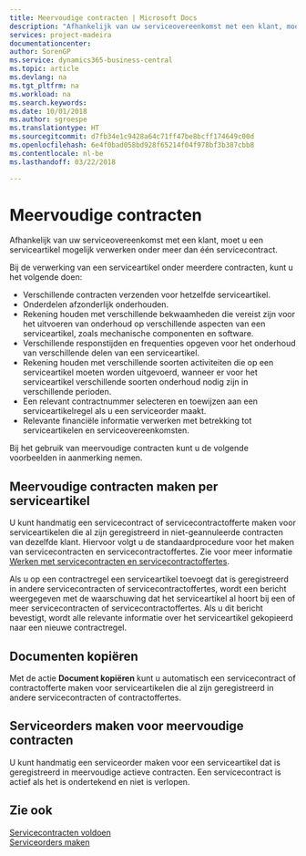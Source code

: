 ```yaml
---
title: Meervoudige contracten | Microsoft Docs
description: "Afhankelijk van uw serviceovereenkomst met een klant, moet u een serviceartikel mogelijk verwerken onder meer dan één servicecontract."
services: project-madeira
documentationcenter: 
author: SorenGP
ms.service: dynamics365-business-central
ms.topic: article
ms.devlang: na
ms.tgt_pltfrm: na
ms.workload: na
ms.search.keywords: 
ms.date: 10/01/2018
ms.author: sgroespe
ms.translationtype: HT
ms.sourcegitcommit: d7fb34e1c9428a64c71ff47be8bcff174649c00d
ms.openlocfilehash: 6e4f0bad058bd928f65214f04f978bf3b387cbb8
ms.contentlocale: nl-be
ms.lasthandoff: 03/22/2018

---
```

# <a name="multiple-contracts"></a>Meervoudige contracten
Afhankelijk van uw serviceovereenkomst met een klant, moet u een serviceartikel mogelijk verwerken onder meer dan één servicecontract.  
  
Bij de verwerking van een serviceartikel onder meerdere contracten, kunt u het volgende doen:  
  
* Verschillende contracten verzenden voor hetzelfde serviceartikel.  
* Onderdelen afzonderlijk onderhouden.  
* Rekening houden met verschillende bekwaamheden die vereist zijn voor het uitvoeren van onderhoud op verschillende aspecten van een serviceartikel, zoals mechanische componenten en software.  
* Verschillende responstijden en frequenties opgeven voor het onderhoud van verschillende delen van een serviceartikel.  
* Rekening houden met verschillende soorten activiteiten die op een serviceartikel moeten worden uitgevoerd, wanneer er voor het serviceartikel verschillende soorten onderhoud nodig zijn in verschillende perioden.  
* Een relevant contractnummer selecteren en toewijzen aan een serviceartikelregel als u een serviceorder maakt.  
* Relevante financiële informatie verwerken met betrekking tot serviceartikelen en serviceovereenkomsten.  
  
Bij het gebruik van meervoudige contracten kunt u de volgende voorbeelden in aanmerking nemen.  
  
## <a name="creating-multiple-contracts-per-service-item"></a>Meervoudige contracten maken per serviceartikel  
U kunt handmatig een servicecontract of servicecontractofferte maken voor serviceartikelen die al zijn geregistreerd in niet-geannuleerde contracten van dezelfde klant. Hiervoor volgt u de standaardprocedure voor het maken van servicecontracten en servicecontractoffertes. Zie voor meer informatie [Werken met servicecontracten en servicecontractoffertes](service-how-to-create-service-contracts-and-service-contract-quotes.md).  
  
Als u op een contractregel een serviceartikel toevoegt dat is geregistreerd in andere servicecontracten of servicecontractoffertes, wordt een bericht weergegeven met de waarschuwing dat het serviceartikel al hoort bij een of meer servicecontracten of servicecontractoffertes. Als u dit bericht bevestigt, wordt alle relevante informatie over het serviceartikel gekopieerd naar een nieuwe contractregel.  
  
## <a name="copying-documents"></a>Documenten kopiëren  
Met de actie **Document kopiëren** kunt u automatisch een servicecontract of contractofferte maken voor serviceartikelen die al zijn geregistreerd in andere servicecontracten of contractoffertes.  
  
## <a name="creating-service-orders-for-multiple-contracts"></a>Serviceorders maken voor meervoudige contracten  
U kunt handmatig een serviceorder maken voor een serviceartikel dat is geregistreerd in meervoudige actieve contracten. Een servicecontract is actief als het is ondertekend en niet is verlopen.  
  
## <a name="see-also"></a>Zie ook  
[Servicecontracten voldoen](service-fulfill-service-contracts.md)  
[Serviceorders maken](service-how-to-create-service-orders.md)  

